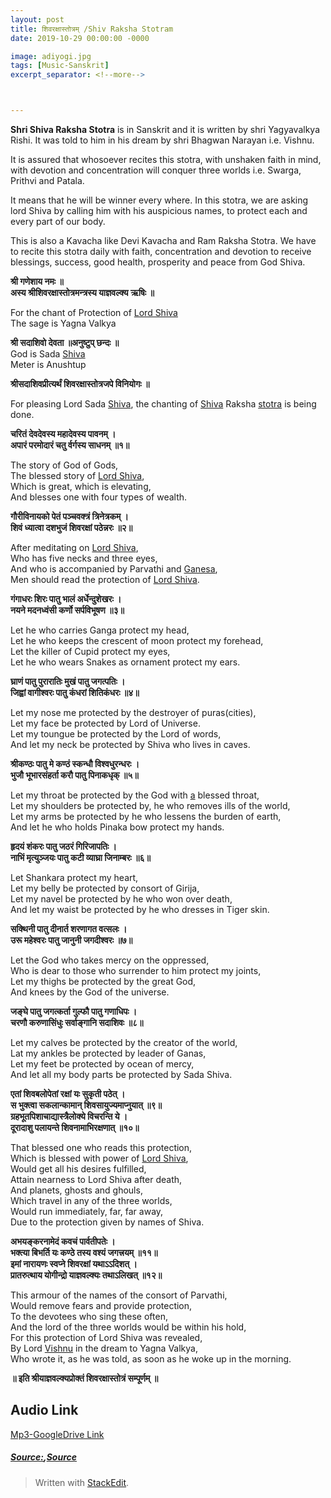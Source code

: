 ```yaml
---
layout: post
title: शिवरक्षास्तोत्रम् /Shiv Raksha Stotram
date: 2019-10-29 00:00:00 -0000

image: adiyogi.jpg
tags: [Music-Sanskrit]
excerpt_separator: <!--more-->



---
```


<p><strong>Shri Shiva Raksha Stotra</strong> is in Sanskrit and it is written by shri Yagyavalkya Rishi. It was told to him in his dream by shri Bhagwan Narayan i.e. Vishnu.</p>
<p>It is assured that whosoever recites this stotra, with unshaken faith in mind, with devotion and concentration will conquer three worlds i.e. Swarga, Prithvi and Patala.</p>
<!--more-->
<p>It means that he will be winner every where. In this stotra, we are asking lord Shiva by calling him with his auspicious names, to protect each and every part of our body.</p>
<p>This is also a Kavacha like Devi Kavacha and Ram Raksha Stotra. We have to recite this stotra daily with faith, concentration and devotion to receive blessings, success, good health, prosperity and peace from God Shiva.</p>
<p><strong>श्री गणेशाय नमः ॥<br>
अस्य श्रीशिवरक्षास्तोत्रमन्त्रस्य याज्ञवल्क्य ऋषिः ॥</strong></p>
<p>For the chant of Protection of  <a href="http://www.hindupedia.com/en/Lord_Shiva" title="Lord Shiva">Lord Shiva</a><br>
The sage is Yagna Valkya</p>
<p><strong>श्री सदाशिवो देवता ॥अनुष्टुप् छन्दः ॥</strong><br>
God is Sada  <a href="http://www.hindupedia.com/en/Shiva" title="Shiva">Shiva</a><br>
Meter is Anushtup</p>
<p><strong>श्रीसदाशिवप्रीत्यर्थं शिवरक्षास्तोत्रजपे विनियोगः ॥</strong></p>
<p>For pleasing Lord Sada  <a href="http://www.hindupedia.com/en/Shiva" title="Shiva">Shiva</a>, the chanting of  <a href="http://www.hindupedia.com/en/Shiva" title="Shiva">Shiva</a>  Raksha  <a href="http://www.hindupedia.com/en/Stotra" title="Stotra">stotra</a>  is being done.</p>
<p><strong>चरितं देवदेवस्य महादेवस्य पावनम् ।<br>
अपारं परमोदारं चतु र्वर्गस्य साधनम् ॥१॥</strong></p>
<p>The story of God of Gods,<br>
The blessed story of <a href="http://www.hindupedia.com/en/Lord_Shiva" title="Lord Shiva">Lord Shiva</a>,<br>
Which is great, which is elevating,<br>
And blesses one with four types of wealth.</p>
<p><strong>गौरीविनायको पेतं पञ्चवक्त्रं त्रिनेत्रकम् ।<br>
शिवं ध्यात्वा दशभुजं शिवरक्षां पठेन्नरः ॥२॥</strong></p>
<p>After meditating on <a href="http://www.hindupedia.com/en/Lord_Shiva" title="Lord Shiva">Lord Shiva</a>,<br>
Who has five necks and three eyes,<br>
And who is accompanied by Parvathi and <a href="http://www.hindupedia.com/en/Ganesa" title="Ganesa">Ganesa</a>,<br>
Men should read the protection of <a href="http://www.hindupedia.com/en/Lord_Shiva" title="Lord Shiva">Lord Shiva</a>.</p>
<p><strong>गंगाधरः शिरः पातु भालं अर्धेन्दुशेखरः ।<br>
नयने मदनध्वंसी कर्णो सर्पविभूषण ॥३॥</strong></p>
<p>Let he who carries Ganga protect my head,<br>
Let he who keeps the crescent of moon protect my forehead,<br>
Let the killer of Cupid protect my eyes,<br>
Let he who wears Snakes as ornament protect my ears.</p>
<p><strong>घ्राणं पातु पुरारातिः मुखं पातु जगत्पतिः ।<br>
जिह्वां वागीश्वरः पातु कंधरां शितिकंधरः ॥४॥</strong></p>
<p>Let my nose me protected by the destroyer of puras(cities),<br>
Let my face be protected by Lord of Universe.<br>
Let my toungue be protected by the Lord of words,<br>
And let my neck be protected by Shiva who lives in caves.</p>
<p><strong>श्रीकण्ठः पातु मे कण्ठं स्कन्धौ विश्वधुरन्धरः ।<br>
भुजौ भूभारसंहर्ता करौ पातु पिनाकधृक् ॥५॥</strong></p>
<p>Let my throat be protected by the God with  <a href="http://www.hindupedia.com/en/A" title="A">a</a>  blessed throat,<br>
Let my shoulders be protected by, he who removes ills of the world,<br>
Let my arms be protected by he who lessens the burden of earth,<br>
And let he who holds Pinaka bow protect my hands.</p>
<p><strong>हृदयं शंकरः पातु जठरं गिरिजापतिः ।<br>
नाभिं मृत्युञ्जयः पातु कटी व्याघ्रा जिनाम्बरः ॥६॥</strong></p>
<p>Let Shankara protect my heart,<br>
Let my belly be protected by consort of Girija,<br>
Let my navel be protected by he who won over death,<br>
And let my waist be protected by he who dresses in Tiger skin.</p>
<p><strong>सक्थिनी पातु दीनार्त शरणागत वत्सलः ।<br>
उरू महेश्वरः पातु जानुनी जगदीश्वरः ॥७॥</strong></p>
<p>Let the God who takes mercy on the oppressed,<br>
Who is dear to those who surrender to him protect my joints,<br>
Let my thighs be protected by the great God,<br>
And knees by the God of the universe.</p>
<p><strong>जङ्घे पातु जगत्कर्ता गुल्फौ पातु गणाधिपः ।<br>
चरणौ करुणासिंधुः सर्वाङ्गानि सदाशिवः ॥८॥</strong></p>
<p>Let my calves be protected by the creator of the world,<br>
Lat my ankles be protected by leader of Ganas,<br>
Let my feet be protected by ocean of mercy,<br>
And let all my body parts be protected by Sada Shiva.</p>
<p><strong>एतां शिवबलोपेतां रक्षां यः सुकृती पठेत् ।<br>
स भुक्त्वा सकलान्कामान् शिवसायुज्यमाप्नुयात् ॥९॥<br>
ग्रहभूतपिशाचाद्यास्त्रैलोक्ये विचरन्ति ये ।<br>
दूरादाशु पलायन्ते शिवनामाभिरक्षणात् ॥१०॥</strong></p>
<p>That blessed one who reads this protection,<br>
Which is blessed with power of <a href="http://www.hindupedia.com/en/Lord_shiva" title="Lord shiva">Lord Shiva</a>,<br>
Would get all his desires fulfilled,<br>
Attain nearness to Lord Shiva after death,<br>
And planets, ghosts and ghouls,<br>
Which travel in any of the three worlds,<br>
Would run immediately, far, far away,<br>
Due to the protection given by names of Shiva.</p>
<p><strong>अभयङ्करनामेदं कवचं पार्वतीपतेः ।<br>
भक्त्या बिभर्ति यः कण्ठे तस्य वश्यं जगत्त्रयम् ॥११॥<br>
इमां नारायणः स्वप्ने शिवरक्षां यथाऽऽदिशत् ।<br>
प्रातरुत्थाय योगीन्द्रो याज्ञवल्क्यः तथाऽलिखत् ॥१२॥</strong></p>
<p>This armour of the names of the consort of Parvathi,<br>
Would remove fears and provide protection,<br>
To the devotees who sing these often,<br>
And the lord of the three worlds would be within his hold,<br>
For this protection of Lord Shiva was revealed,<br>
By Lord <a href="http://www.hindupedia.com/en/Vishnu" title="Vishnu">Vishnu</a> in the dream to Yagna Valkya,<br>
Who wrote it, as he was told, as soon as he woke up in the morning.</p>
<p><strong>॥ इति श्रीयाज्ञवल्क्यप्रोक्तं शिवरक्षास्तोत्रं सम्पूर्णम् ॥</strong></p>
<h2 id="audio-link">Audio Link</h2>
<p><a href="https://drive.google.com/open?id=13ScOTVTf8sioivqcDjl93DHuWlIgb_S4">Mp3-GoogleDrive Link</a></p>
<h5 id="sourcesource"><a href="http://www.hindupedia.com/en/Shiva_raksha_stotram">Source:</a>,<a href="http://www.hindupedia.com/en/Shiva_raksha_stotram">Source</a></h5>
<blockquote>
<p>Written with <a href="https://stackedit.io/">StackEdit</a>.</p>
</blockquote>

